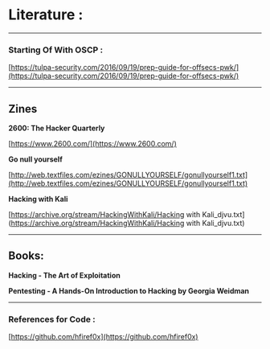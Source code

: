 # Literature :

---

### **Starting Of With OSCP :**

[https://tulpa-security.com/2016/09/19/prep-guide-for-offsecs-pwk/](https://tulpa-security.com/2016/09/19/prep-guide-for-offsecs-pwk/)



---

## Zines

**2600: The Hacker Quarterly**

[https://www.2600.com/](https://www.2600.com/)

**Go null yourself**

[http://web.textfiles.com/ezines/GONULLYOURSELF/gonullyourself1.txt](http://web.textfiles.com/ezines/GONULLYOURSELF/gonullyourself1.txt)

**Hacking with Kali**

[https://archive.org/stream/HackingWithKali/Hacking with Kali\_djvu.txt](https://archive.org/stream/HackingWithKali/Hacking with Kali_djvu.txt)

---

## Books:

**Hacking - The Art of Exploitation**

**Pentesting - A Hands-On Introduction to Hacking by Georgia Weidman**



---

### References for Code :

[https://github.com/hfiref0x](https://github.com/hfiref0x)

